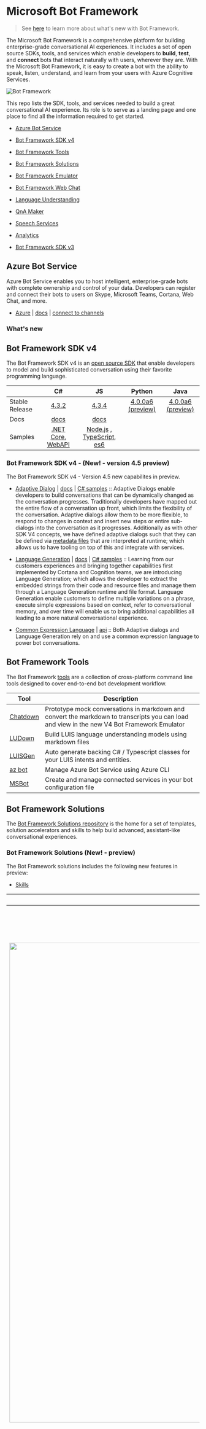 
# Microsoft Bot Framework 

> See [here](./whats-new.md) to learn more about what's new with Bot Framework.

The Microsoft Bot Framework is a comprehensive platform for building enterprise-grade conversational AI experiences. It includes a set of open source SDKs, tools, and services which enable developers to **build**, **test**, and **connect** bots that interact naturally with users, wherever they are. With the Microsoft Bot Framework, it is easy to create a bot with the ability to speak, listen, understand, and learn from your users with Azure Cognitive Services. 

![Bot Framework](./docs/media/Bot-Framework-header.jpg)

This repo lists the SDK, tools, and services needed to build a great conversational AI experience. Its role is to serve as a landing page and one place to find all the information required to get started. 

- [Azure Bot Service](#Azure-Bot-Service)
- [Bot Framework SDK v4](#Bot-Framework-SDK-v4)
- [Bot Framework Tools](#Bot-Framework-Tools)
- [Bot Framework Solutions](#Bot-Framework-Solutions)
- [Bot Framework Emulator](#Bot-Framework-Emulator)
- [Bot Framework Web Chat](#Bot-Framework-Web-Chat)
- [Language Understanding](#Language-Understanding)
- [QnA Maker](#QnA-Maker)
- [Speech Services](#Speech-Services)  
- [Analytics](#Analytics)

- [Bot Framework SDK v3](#Bot-Framework-SDK-v3)

## Azure Bot Service
Azure Bot Service enables you to host intelligent, enterprise-grade bots with complete ownership and control of your data. Developers can register and connect their bots to users on Skype, Microsoft Teams, Cortana, Web Chat, and more.

- [Azure][27]  |  [docs][28] | [connect to channels][29] 

<a name="ABS-whats-new"></a>
### What's new

[27]:https://azure.microsoft.com/en-us/services/bot-service/
[28]:https://docs.microsoft.com/en-us/azure/bot-service/bot-service-overview-introduction?view=azure-bot-service-4.0
[29]:https://docs.microsoft.com/en-us/azure/bot-service/bot-service-manage-channels?view=azure-bot-service-4.0

## Bot Framework SDK v4
The Bot Framework SDK v4 is an [open source SDK][1a] that enable developers to model and build sophisticated conversation using their favorite programming language.


|   | C#  | JS  | Python |  Java | 
|---|:---:|:---:|:------:|:-----:|
|Stable Release |[4.3.2][1] | [4.3.4][2] | [4.0.0a6 (preview)][3] | [4.0.0a6 (preview)][3a]|
|Docs | [docs][5] |[docs][5] | | |
|Samples |[.NET Core][6], [WebAPI][10] |[Node.js][7] , [TypeScript][8], [es6][9]  | | | 

[1a]:https://github.com/microsoft/botframework-sdk
[1]:https://github.com/Microsoft/botbuilder-dotnet/#packages
[2]:https://github.com/Microsoft/botbuilder-js#packages
[3]:https://github.com/Microsoft/botbuilder-python#packages
[3a]:https://github.com/Microsoft/botbuilder-java#packages
[4]:https://github.com/Microsoft/botbuilder-java#packages
[5]:https://docs.microsoft.com/en-us/azure/bot-service/?view=azure-bot-service-4.0
[6]:https://github.com/Microsoft/BotBuilder-Samples/tree/master/samples/csharp_dotnetcore
[7]:https://github.com/Microsoft/BotBuilder-Samples/tree/master/samples/javascript_nodejs
[8]:https://github.com/Microsoft/BotBuilder-Samples/tree/master/samples/javascript_typescript
[9]:https://github.com/Microsoft/BotBuilder-Samples/tree/master/samples/javascript_es6
[10]:https://github.com/Microsoft/BotBuilder-Samples/tree/master/samples/csharp_webapi

<a name="V4-whats-new"></a>
### Bot Framework SDK v4 - (New! - version 4.5 preview)
The Bot Framework SDK v4 - Version 4.5 new capabilites in preview. 

- [Adaptive Dialog][47] | [docs][48] | [C# samples][49] :: Adaptive Dialogs enable developers to build conversations that can be dynamically changed as the conversation progresses.  Traditionally developers have mapped out the entire flow of a conversation up front, which limits the flexibility of the conversation.  Adaptive dialogs allow them to be more flexible, to respond to changes in context and insert new steps or entire sub-dialogs into the conversation as it progresses. Additionally as with other SDK V4 concepts, we have defined adaptive dialogs such that they can be defined via [metadata files][50] that are interpreted at runtime; which allows us to have tooling on top of this and integrate with services. 

- [Language Generation][43] | [docs][44] | [C# samples][45] :: Learning from our customers experiences and bringing together capabilities first implemented by Cortana and Cognition teams, we are introducing Language Generation; which allows the developer to extract the embedded strings from their code and resource files and manage them through a Language Generation runtime and file format.  Language Generation enable customers to define multiple variations on a phrase, execute simple expressions based on context, refer to conversational memory, and over time will enable us to bring additional capabilities all leading to a more natural conversational experience.

- [Common Expression Language][40] | [api][41] :: Both Adaptive dialogs and Language Generation rely on and use a common expression language to power bot conversations.


[40]:https://github.com/Microsoft/BotBuilder-Samples/tree/master/experimental/common-expression-language
[41]:https://github.com/Microsoft/BotBuilder-Samples/blob/master/experimental/common-expression-language/api-reference.md
[43]:https://github.com/Microsoft/BotBuilder-Samples/tree/master/experimental/language-generation
[44]:https://github.com/Microsoft/BotBuilder-Samples/tree/master/experimental/language-generation/docs
[45]:https://github.com/Microsoft/BotBuilder-Samples/tree/master/experimental/language-generation/csharp_dotnetcore
[46]:https://github.com/Microsoft/BotBuilder-Samples/tree/master/experimental/language-generation/javascript_nodejs/13.core-bot
[47]:https://github.com/Microsoft/BotBuilder-Samples/tree/master/experimental/adaptive-dialog
[48]:https://github.com/Microsoft/BotBuilder-Samples/tree/master/experimental/adaptive-dialog/docs
[49]:https://github.com/Microsoft/BotBuilder-Samples/tree/master/experimental/adaptive-dialog/csharp_dotnetcore
[50]:https://github.com/Microsoft/BotBuilder-Samples/tree/master/experimental/adaptive-dialog/declarative

## Bot Framework Tools
The Bot Framework [tools](https://github.com/Microsoft/botbuilder-tools) are a collection of cross-platform command line tools designed to cover end-to-end bot development workflow.

| Tool | Description |
|------|--------------|
| [Chatdown][16] | Prototype mock conversations in markdown and convert the markdown to transcripts you can load and view in the new V4 Bot Framework Emulator |
| [LUDown][17]| Build LUIS language understanding models using markdown files|
| [LUISGen][21] | Auto generate backing C# / Typescript classes for your LUIS intents and entities.|
| [az bot][36] | Manage Azure Bot Service using Azure CLI|
| [MSBot][22]| Create and manage connected services in your bot configuration file|

[16]:https://github.com/Microsoft/botbuilder-tools/blob/master/packages/Chatdown
[17]:https://github.com/Microsoft/botbuilder-tools/blob/master/packages/Ludown
[21]:https://github.com/Microsoft/botbuilder-tools/blob/master/packages/LUISGen
[22]:https://github.com/Microsoft/botbuilder-tools/blob/master/packages/MSBot
[36]:https://docs.microsoft.com/en-us/cli/azure/bot?view=azure-cli-latest


## Bot Framework Solutions

The [Bot Framework Solutions repository](https://github.com/Microsoft/AI) is the home for a set of templates, solution accelerators and skills to help build advanced, assistant-like conversational experiences.

### Bot Framework Solutions (New! - preview)

The Bot Framework solutions includes the following new features in preview:
- [Skills](https://github.com/Microsoft/AI/blob/master/docs/overview/skills.md)   


| Name | Description |  
|:------------:|------------| 
|[<img src="https://raw.githubusercontent.com/Microsoft/AI/4.4/docs/media/vatemplateintrocard.png" width="1250"> **Virtual Assistant**](/docs/) | Customers and partners have a significant need to deliver a conversational assistant tailored to their brand, personalized to their users, and made available across a broad range of canvases and devices. <br/><br/> Continuing Microsoft's open-sourced approach towards the Bot Framework SDK, the open-source Virtual Assistant solution provides you with a set of core foundational capabilities and full control over the end user experience. <br/><br/> This template incorporates the previous Enterprise Template and brings together all of the best practices and supporting components identified through building conversational experiences and greatly simplifies the creation of a new bot project including: basic conversational intents, Dispatch integration, QnA Maker, Application Insights and an automated deployment.|
|[<img src="https://raw.githubusercontent.com/Microsoft/AI/4.4/docs/media/calendarskillcardexample.png" width="1250">**Skills**]((/docs/))|Developers can compose conversational experiences by stitching together re-usable conversational capabilities, known as Skills. Skills are themselves Bots, invoked remotely and a Skill developer template (.NET, TS) is available to facilitate creation of new Skills. This can be a complex Virtual Assistant or perhaps an Enterprise Bot seeking to stitch together multiple bots within an organization.<br/><br/>A library of re-usable conversational skill building-blocks covering conversational use-cases enabling you to add extensive functionality to a Bot within minutes. Skills include LUIS models, Dialogs and Integration code and delivered in source code form enabling you to customise and extend as required. We currently provide a preview of Calendar, Email and Task productivity skills, Point of Interest, and Automotive skills, along with new experimental skills including Weather and News. Skills include LUIS models, Dialogs, and integration code delivered in source code form so developers can customize and extend as required. These can all be found in the [Solutions repository](https://github.com/Microsoft/AI) along with a Skill template for building your own skills. |
|[<img src="https://raw.githubusercontent.com/Microsoft/AI/4.4/docs/media/powerbi-conversationanalytics-luisintents.png" width="1250">**Analytics**](/docs/)| Gain key insights into your bot’s health and behavior with the Conversational AI Analytics solutions. Review available telemetry, sample Application Insights queries, and Power BI dashboards to understand the full breadth of your bot’s conversations with users. |

## Bot Framework Emulator
The [Bot Framework Emulator][60] is a  cross-platform desktop application that allows bot developers to test and debug bots built using the Bot Framework SDK. You can use the Bot Framework Emulator to test bots running locally on your machine or to connect to bots running remotely.

- [Downlad latest][61] | [Docs][62]

<a name="Emulator-whats-new"></a>
### Bot Inspector (New! - Preview)
The Bot Framework Emulator has released a Beta of the new Bot Inspector feature: a way to debug and test your Bot Framework SDK v4 bots on channels like Microsoft Teams, Slack, Cortana, Facebook Messenger, Skype, etc. As you have the conversation, messages will be mirrored to the Bot Framework Emulator where you can inspect the message data that the bot received. Additionally, a snapshot of the bot state for any given turn between the channel and the bot is rendered as well. You can inspect this data by clicking on the "Bot State" element in the conversation mirror. Read more about [Bot Inspector](https://github.com/Microsoft/BotFramework-Emulator/blob/master/content/CHANNELS.md#bot-state-inspection)



[60]:https://github.com/Microsoft/BotFramework-Emulator
[61]:https://github.com/Microsoft/BotFramework-Emulator/releases/latest
[62]:https://docs.microsoft.com/en-us/azure/bot-service/bot-service-debug-emulator?view=azure-bot-service-4.0

## Bot Framework Web Chat
The Bot Framework [Web Chat][23] is a highly customizable web-based client chat control for Azure Bot Service that provides the ability for users to interact with your bot directly in a web page.

- [Stable release][24] | [Docs][25]  | [Samples][26]

[23]:https://github.com/Microsoft/BotFramework-WebChat
[24]:https://www.npmjs.com/package/botframework-webchat
[25]:https://github.com/Microsoft/BotFramework-WebChat/tree/master/doc
[26]:https://github.com/Microsoft/BotFramework-WebChat/tree/master/samples

## Cognitive Services
To create a bot, you can use Microsoft Cognitive Services, as well as other open source and third-party AI solutions. The key cogntive services used to create a bot include: 
### Language Understanding 
A machine learning-based service to build natural language experiences. Quickly create enterprise-ready, custom models that continuously improve. [Language Understanding Service(LUIS)][30] allows your application to understand what a person wants in their own words.

<a name="LUIS-whats-new"></a>
#### What's new
- **Roles, External Entities and Dynamic Entities** :: LUIS has added several features that let developers extract more detailed information from text, so users can now build more intelligent solutions with less effort. LUIS also extended roles to all entity types, which allows the same entities to be classified with different subtypes based on context. Developers now have more granular control of what they can do with LUIS, including being able to identify and update models at runtime through dynamic lists and external entities. Dynamic lists are used to append to list entities at prediction time, permitting user-specific information to get matched exactly. Separate supplementary entity extractors are run with external entities, and that information can be appended to LUIS as strong signals for other models.

- **Analytics dashboard** :: LUIS is releasing a more detailed, visually-rich comprehensive analytics dashboard. Its user-friendly design highlights common issues most users face when designing applications, by providing simple explanations on how to resolve them to help users gain more insight into their models’ quality, potential data problems, and guidance to adopt best practices.

[Docs][31] | [Add language understanding to your bot][32] | use [LUDown][17] and [LUIS][18] command line tools 

[18]:https://github.com/Microsoft/botbuilder-tools/tree/master/packages/LUIS
[19]:https://github.com/Microsoft/botbuilder-tools/tree/master/packages/QnAMaker
[30]:https://www.luis.ai
[31]:https://docs.microsoft.com/en-us/azure/cognitive-services/LUIS/Home
[32]:https://docs.microsoft.com/en-us/azure/bot-service/bot-builder-howto-v4-luis?view=azure-bot-service-4.0&branch=pr-en-us-1325&tabs=csharp

### QnA Maker
[QnA Maker][33] is a cloud-based API service that creates a conversational, question-and-answer layer over your data. With QnA Maker, you can build, train and publish a simple question and answer bot based on FAQ URLs, structured documents, product manuals or editorial content in minutes.

<a name="QnA-whats-new"></a>
#### What's new
- Extraction pipeline: Now you can extract hierarchical information from URLs, files and sharepoint
- Intelligence: Contextual ranking models, active learning suggestions
- Conversation: Multi-turn conversations in QnA Maker.

[Docs][34]  | [add qnamaker to your bot][35] | use [LUDdown][17] and [QnAMaker][19] command line tools

[33]:https://www.qnamaker.ai/
[34]:https://aka.ms/qnamaker-docs-home
[35]:https://docs.microsoft.com/en-us/azure/bot-service/bot-builder-howto-qna?view=azure-bot-service-4.0&branch=pr-en-us-1325&tabs=cs

### Dispatch
[Dispatch][20] lets you build language models that allow you to dispatch between disparate components (such as QnA, LUIS and custom code).

[20]:https://github.com/Microsoft/botbuilder-tools/blob/master/packages/Dispatch

### Speech Services
[Speech Services][70] convert audio to text, perform speech translation and text-to-speech with the unified Speech services. With the speech services, you can integrate speech into your bot, create custom wake words, and author in multiple languages.

[70]:https://azure.microsoft.com/en-us/services/cognitive-services/speech-services/

## Botkit
[Botkit][100] is a developer tool and SDK for building chat bots, apps and custom integrations for major messaging platforms. Botkit bots `hear()` triggers, `ask()` questions and `say()` replies. Developers can use this syntax to build dialogs - now cross compatible with the latest version of Bot Framework SDK. 

In addition, Botkit brings with it 6 platform adapters allowing Javascript bot applications to communicate directly with messaging platforms: [Slack][102], [Webex Teams][103], [Google Hangouts][104], [Facebook Messenger][105], [Twilio][106], and [Web chat][107].

Botkit is part of Microsoft Bot Framework and is released under the [MIT Open Source license][101]

[100]:https://github.com/howdyai/botkit#readme
[101]:https://github.com/howdyai/botkit/blob/master/LICENSE.md
[102]:https://github.com/howdyai/botkit/tree/master/packages/botbuilder-adapter-slack#readme
[103]:https://github.com/howdyai/botkit/tree/master/packages/botbuilder-adapter-webex#readme
[104]:https://github.com/howdyai/botkit/tree/master/packages/botbuilder-adapter-hangouts#readme
[105]:https://github.com/howdyai/botkit/tree/master/packages/botbuilder-adapter-facebook#readme
[106]:https://github.com/howdyai/botkit/tree/master/packages/botbuilder-adapter-twilio-sms#readme
[107]:https://github.com/howdyai/botkit/tree/master/packages/botbuilder-adapter-web#readme

## Bot Framework SDK v3

> Note: While we actively maintain the v3 SDK, we are focusing out attention on the v4 of the SDK. Read more on [SDK v3 long-term support](https://docs.microsoft.com/en-us/azure/bot-service/bot-service-resources-bot-framework-faq?view=azure-bot-service-3.0#bot-framework-sdk-version-3-lifetime-support).

The Bot Framework SDK v3 includes SDKs that enable developers to model and build sophisticated conversation using their favorite programing language.

|  | C# | JS |  
|---|:---:|:---:|
|Stable Release |[3.20.1][11] | [3.16.0][12] | 
|Docs | [docs][13] |[docs][13] | 
|Samples |[C#][14] |[Node.js][15] |

[11]:https://www.nuget.org/packages/Microsoft.Bot.Builder/3.20.1
[12]:https://www.npmjs.com/package/botbuilder/v/3.16.0
[13]:https://docs.microsoft.com/en-us/azure/bot-service/?view=azure-bot-service-3.0
[14]:https://github.com/Microsoft/BotBuilder-V3/tree/master/CSharp/Samples
[15]:https://github.com/Microsoft/BotBuilder-V3/tree/master/Node/examples

## Reporting Security Issues

Security issues and bugs should be reported privately, via email, to the Microsoft Security Response Center (MSRC) at [secure@microsoft.com](mailto:secure@microsoft.com). You should receive a response within 24 hours. If for some reason you do not, please follow up via email to ensure we received your original message. Further information, including the [MSRC PGP](https://technet.microsoft.com/en-us/security/dn606155) key, can be found in the [Security TechCenter](https://technet.microsoft.com/en-us/security/default).

Copyright (c) Microsoft Corporation. All rights reserved.
